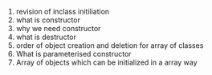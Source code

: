 1) revision of inclass initiliation
2) what is constructor
3) why we need constructor
4) what is destructor
5) order of object creation and deletion for array of classes
6) What is parameterised constructor
7) Array of objects which can be initialized in a array way